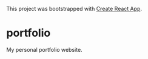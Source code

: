 This project was bootstrapped with [Create React App](https://github.com/facebook/create-react-app).

# portfolio
My personal portfolio website.